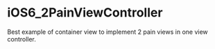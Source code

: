 iOS6_2PainViewController
========================

Best example of container view to implement 2 pain views in one view controller.